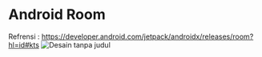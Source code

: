 # Android Room

Refrensi : https://developer.android.com/jetpack/androidx/releases/room?hl=id#kts
![Desain tanpa judul](https://github.com/FakriSouyo/107_RoomDatabase/assets/63139619/9811ebd1-7e48-4f89-a79e-b2b89cc5c2a7)

